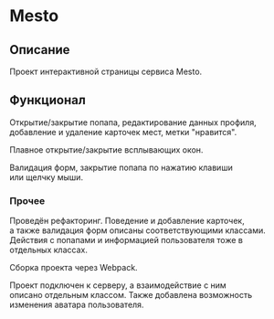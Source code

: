 

# Mesto


## Описание 

  Проект интерактивной страницы сервиса Mesto.

## Функционал

  Открытие/закрытие попапа, редактирование данных профиля,\
  добавление и удаление карточек мест, метки "нравится".
  
  Плавное открытие/закрытие всплывающих окон.
  
  Валидация форм, закрытие попапа по нажатию клавиши\
  или щелчку мыши.
  
### Прочее

   Проведён рефакторинг. Поведение и добавление карточек,\
   а также валидация форм описаны соответствующими классами.\
   Действия с попапами и информацией пользователя тоже в\
   отдельных классах.
   
   Сборка проекта через Webpack.
   
   Проект подключен к серверу, а взаимодействие с ним\
   описано отдельным классом. Также добавлена возможность\
   изменения аватара пользователя.
  

